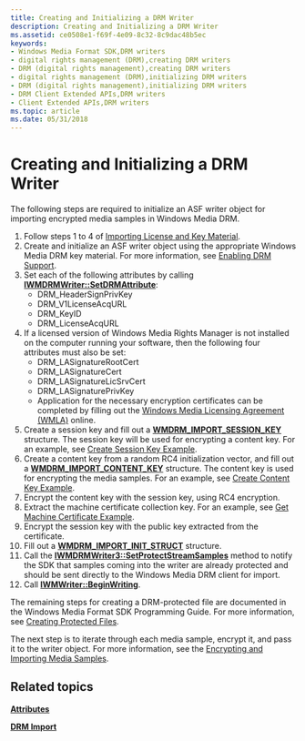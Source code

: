 ```yaml
---
title: Creating and Initializing a DRM Writer
description: Creating and Initializing a DRM Writer
ms.assetid: ce0508e1-f69f-4e09-8c32-8c9dac48b5ec
keywords:
- Windows Media Format SDK,DRM writers
- digital rights management (DRM),creating DRM writers
- DRM (digital rights management),creating DRM writers
- digital rights management (DRM),initializing DRM writers
- DRM (digital rights management),initializing DRM writers
- DRM Client Extended APIs,DRM writers
- Client Extended APIs,DRM writers
ms.topic: article
ms.date: 05/31/2018
---
```


# Creating and Initializing a DRM Writer

The following steps are required to initialize an ASF writer object for importing encrypted media samples in Windows Media DRM.

1.  Follow steps 1 to 4 of [Importing License and Key Material](importing-license-and-key-material.md).
2.  Create and initialize an ASF writer object using the appropriate Windows Media DRM key material. For more information, see [Enabling DRM Support](enabling-drm-support.md).
3.  Set each of the following attributes by calling [**IWMDRMWriter::SetDRMAttribute**](/previous-versions/windows/desktop/api/Wmsdkidl/nf-wmsdkidl-iwmdrmwriter-setdrmattribute):
    -   DRM\_HeaderSignPrivKey
    -   DRM\_V1LicenseAcqURL
    -   DRM\_KeyID
    -   DRM\_LicenseAcqURL
4.  If a licensed version of Windows Media Rights Manager is not installed on the computer running your software, then the following four attributes must also be set:
    -   DRM\_LASignatureRootCert
    -   DRM\_LASignatureCert
    -   DRM\_LASignatureLicSrvCert
    -   DRM\_LASignaturePrivKey
    -   Application for the necessary encryption certificates can be completed by filling out the [Windows Media Licensing Agreement (WMLA)](https://go.microsoft.com/fwlink/p/?linkid=8076) online.
5.  Create a session key and fill out a [**WMDRM\_IMPORT\_SESSION\_KEY**](wmdrm-import-session-key.md) structure. The session key will be used for encrypting a content key. For an example, see [Create Session Key Example](create-session-key-example.md).
6.  Create a content key from a random RC4 initialization vector, and fill out a [**WMDRM\_IMPORT\_CONTENT\_KEY**](wmdrm-import-content-key.md) structure. The content key is used for encrypting the media samples. For an example, see [Create Content Key Example](create-content-key-example.md).
7.  Encrypt the content key with the session key, using RC4 encryption.
8.  Extract the machine certificate collection key. For an example, see [Get Machine Certificate Example](get-machine-certificate-example.md).
9.  Encrypt the session key with the public key extracted from the certificate.
10. Fill out a [**WMDRM\_IMPORT\_INIT\_STRUCT**](/previous-versions/windows/desktop/api/wmsdkidl/ns-wmsdkidl-wmdrm_import_init_struct) structure.
11. Call the [**IWMDRMWriter3::SetProtectStreamSamples**](/previous-versions/windows/desktop/api/Wmsdkidl/nf-wmsdkidl-iwmdrmwriter3-setprotectstreamsamples) method to notify the SDK that samples coming into the writer are already protected and should be sent directly to the Windows Media DRM client for import.
12. Call [**IWMWriter::BeginWriting**](/previous-versions/windows/desktop/api/Wmsdkidl/nf-wmsdkidl-iwmwriter-beginwriting).

The remaining steps for creating a DRM-protected file are documented in the Windows Media Format SDK Programming Guide. For more information, see [Creating Protected Files](creating-protected-files.md).

The next step is to iterate through each media sample, encrypt it, and pass it to the writer object. For more information, see the [Encrypting and Importing Media Samples](encrypting-and-importing-media-samples.md).

## Related topics

<dl> <dt>

[**Attributes**](attributes.md)
</dt> <dt>

[**DRM Import**](drm-import.md)
</dt> </dl>

 

 




